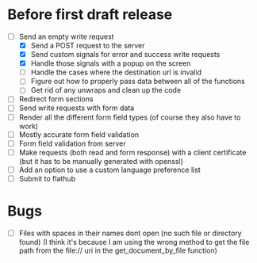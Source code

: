 # Before first draft release
- [ ] Send an empty write request
    - [X] Send a POST request to the server
    - [X] Send custom signals for error and success write requests
    - [X] Handle those signals with a popup on the screen
    - [ ] Handle the cases where the destination url is invalid
    - [ ] Figure out how to properly pass data between all of the functions
    - [ ] Get rid of any unwraps and clean up the code
- [ ] Redirect form sections
- [ ] Send write requests with form data
- [ ] Render all the different form field types (of course they also have to work)
- [ ] Mostly accurate form field validation
- [ ] Form field validation from server
- [ ] Make requests (both read and form response) with a client certificate (but it has to be manually generated with openssl)
- [ ] Add an option to use a custom language preference list
- [ ] Submit to flathub

# Bugs
- [ ] Files with spaces in their names dont open (no such file or directory found) (I think it's because I am using the wrong method to get the file path from the file:// uri in the get_document_by_file function)
